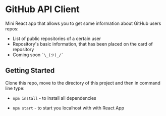 # GitHub API Client

Mini React app that allows you to get some information about GitHub users repos:
* List of public repositories of a certain user
* Repository's basic information, that has been placed on the card of repository
* Coming soon  `¯\_(ツ)_/¯`

## Getting Started

Clone this repo, move to the directory of this project and then in command line type:

* `npm install` - to install all dependencies

* `npm start` - to start you localhost with with React App
